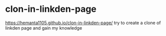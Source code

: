# clon-in-linkden-page
https://hemanta1105.github.io/clon-in-linkden-page/
try to create a  clone of linkden page and gain my knowledge
